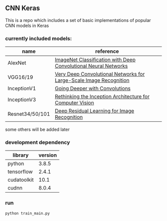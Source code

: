 ## CNN Keras
This is a repo which includes a set of basic implementations of popular CNN models in Keras

### currently included models:
| name    | reference                                                                                                                                                            |
| ------- | -------------------------------------------------------------------------------------------------------------------------------------------------------------------- |
| AlexNet | [ImageNet Classification with Deep Convolutional Neural Networks](https://papers.nips.cc/paper/4824-imagenet-classification-with-deep-convolutional-neural-networks) |
|VGG16/19|[Very Deep Convolutional Networks for Large-Scale Image Recognition](https://arxiv.org/abs/1409.1556)|
|InceptionV1|[Going Deeper with Convolutions](https://arxiv.org/abs/1409.4842)|
|InceptionV3|[Rethinking the Inception Architecture for Computer Vision](https://arxiv.org/abs/1512.00567)|
|Resnet34/50/101|[Deep Residual Learning for Image Recognition](https://arxiv.org/abs/1512.03385)|

some others will be added later


### development dependency
| library     | version |
| ----------- | ------- |
| python      | 3.8.5   |
| tensorflow  | 2.4.1   |
| cudatoolkit | 10.1    |
| cudnn       | 8.0.4   |

### run
```python
python train_main.py
```

